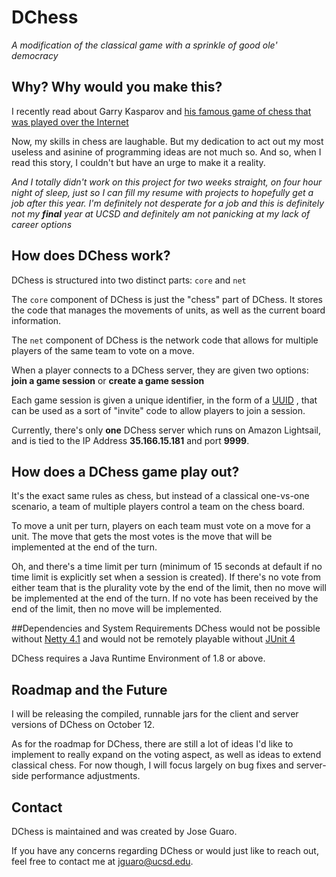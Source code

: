 # DChess

*A modification of the classical game with a sprinkle of good ole' democracy*

## Why? Why would you make this?
I recently read about Garry Kasparov and [his famous game of chess that was played over the Internet](http://https://en.wikipedia.org/wiki/Kasparov_versus_the_World)

Now, my skills in chess are laughable. But my dedication to act out my most useless and asinine of programming ideas are not much so. And so, when I read this story, I couldn't but have an urge to make it a reality.

_And I totally didn't work on this project for two weeks straight, on four hour night of sleep, just so I can fill my resume with projects to hopefully get a job after this year. I'm definitely not desperate for a job and this is definitely not my **_final_** year at UCSD and definitely am not panicking at my lack of career options_

## How does DChess work?
DChess is structured into two distinct parts: `core` and `net`

The `core` component of DChess is just the "chess" part of DChess. It stores the code that manages the movements of units, as well as the current board information.

The `net` component of DChess is the network code that allows for multiple players of the same team to vote on a move.

When a player connects to a DChess server, they are given two options: **join a game session** or **create a game session**

Each game session is given a unique identifier, in the form of a [UUID](https://en.wikipedia.org/wiki/Universally_unique_identifier) , that can be used as a sort of "invite" code to allow players to join a session.

Currently, there's only **one** DChess server which runs on Amazon Lightsail, and is tied to the IP Address **35.166.15.181** and port **9999**.

## How does a DChess game play out?
It's the exact same rules as chess, but instead of a classical one-vs-one scenario, a team of multiple players control a team on the chess board.

To move a unit per turn, players on each team must vote on a move for a unit. The move that gets the most votes is the move that will be implemented at the end of the turn. 

Oh, and there's a time limit per turn (minimum of 15 seconds at default if no time limit is explicitly set when a session is created). If there's no vote from either team that is the plurality vote by the end of the limit, then no move will be implemented at the end of the turn. If no vote has been received by the end of the limit, then no move will be implemented.

##Dependencies and System Requirements
DChess would not be possible without [Netty 4.1](https://github.com/netty/netty) and would not be remotely playable without [JUnit 4](https://junit.org/junit4/)

DChess requires a Java Runtime Environment of 1.8 or above. 

## Roadmap and the Future
I will be releasing the compiled, runnable jars for the client and server versions of DChess on October 12.

As for the roadmap for DChess, there are still a lot of ideas I'd like to implement to really expand on the voting aspect, as well as ideas to extend classical chess. For now though, I will focus largely on bug fixes and server-side performance adjustments.

## Contact
DChess is maintained and was created by Jose Guaro.

If you have any concerns regarding DChess or would just like to reach out, feel free to contact me at [jguaro@ucsd.edu](jguaro@ucsd.edu).



